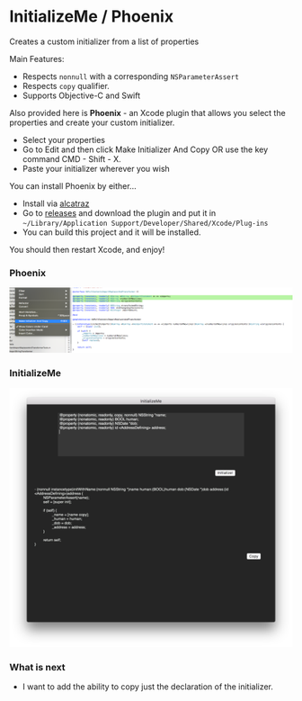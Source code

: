 # InitializeMe / Phoenix
Creates a custom initializer from a list of properties

Main Features:
- Respects `nonnull` with a corresponding `NSParameterAssert`
- Respects `copy` qualifier.
- Supports Objective-C and Swift


Also provided here is **Phoenix** - an Xcode plugin that allows you select the properties and create your custom initializer.
- Select your properties
- Go to Edit and then click Make Initializer And Copy OR use the key command CMD - Shift - X.
- Paste your initializer wherever you wish 

You can install Phoenix by either...

- Install via [alcatraz](http://alcatraz.io)
- Go to [releases](https://github.com/Pearapps/InitializeMe/releases) and download the plugin and put it in `~/Library/Application Support/Developer/Shared/Xcode/Plug-ins`
- You can build this project and it will be installed.

You should then restart Xcode, and enjoy!

### Phoenix

![alt tag](https://raw.githubusercontent.com/Pearapps/InitializeMe/master/Phoenix/Phoenix.png)

### InitializeMe

![alt tag](https://github.com/Pearapps/InitializeMe/blob/master/screenshot.png)


### What is next

- I want to add the ability to copy just the declaration of the initializer.

